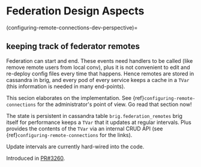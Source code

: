 # Federation Design Aspects

(configuring-remote-connections-dev-perspective)=

## keeping track of federator remotes

Federation can start and end.  These events need handlers to be called
(like remove remote users from local conv), plus it is not convenient
to edit and re-deploy config files every time that happens.  Hence
remotes are stored in cassandra in brig, and every pod of every
service keeps a cache in a `TVar` (this information is needed in many
end-points).

This secion elaborates on the implementation.  See
{ref}`configuring-remote-connections` for the administrator's point of
view.  Go read that section now!

The state is persistent in cassandra table `brig.federation_remotes`
brig itself for performance keeps a `TVar` that it updates at regular
intervals.  Plus provides the contents of the `TVar` via an internal
CRUD API (see {ref}`configuring-remote-connections` for the links).

Update intervals are currently hard-wired into the code.

Introduced in
[PR#3260](https://github.com/wireapp/wire-server/pull/3260).
